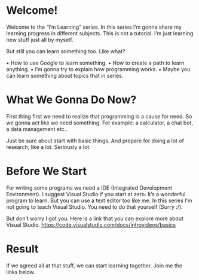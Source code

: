 # Welcome!

Welcome to the “I’m Learning” series. In this series I’m gonna share my learning progress in different subjects. This is not a tutorial. I’m just learning new stuff just all by myself.

But still you can learn something too. Like what?

• How to use Google to learn something.
• How to create a path to learn anything.
• I’m gonna try to explain how programming works.
• Maybe you can learn something about topics that in series.


# What We Gonna Do Now?

First thing first we need to realize that programming is a cause for need. So we gonna act like we need something. For example: a calculator, a chat bot, a data management etc..

Just be sure about start with basic things. And prepare for doing a lot of research, like a lot. Seriously a lot.


# Before We Start

For writing some programs we need a IDE (Integrated Development Environment). I suggest Visual Studio if you start at zero. It’s a wonderful program to learn. But you can use a text editor too like me. In this series I’m not going to teach Visual Studio. You need to do that yourself (Sorry :/).

But don’t worry I got you. Here is a link that you can explore more about Visual Studio. https://code.visualstudio.com/docs/introvideos/basics


# Result

If we agreed all at that stuff, we can start learning together. Join me the links below.
